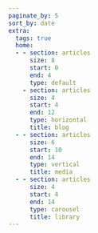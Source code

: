 ```yaml
---
paginate_by: 5
sort_by: date
extra:
  tags: true
  home:
  - - section: articles
      size: 8
      start: 0
      end: 4
      type: default
    - section: articles
      size: 4
      start: 4
      end: 12
      type: horizontal
      title: blog
  - - section: articles
      size: 6
      start: 10
      end: 14
      type: vertical
      title: media
  - - section: articles
      size: 4
      start: 4
      end: 14
      type: carousel
      title: library
---
```

